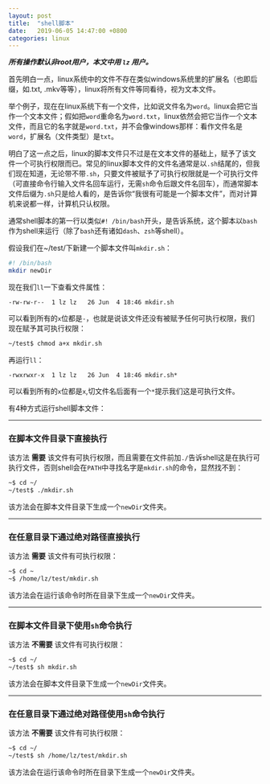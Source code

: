 ```yaml
---
layout: post
title:  "shell脚本"
date:   2019-06-05 14:47:00 +0800
categories: linux
---
```


***所有操作默认非root用户，本文中用 `lz` 用户。***

首先明白一点，linux系统中的文件不存在类似windows系统里的扩展名（也即后缀，如.txt, .mkv等等），linux将所有文件等同看待，视为文本文件。

举个例子，现在在linux系统下有一个文件，比如说文件名为`word`。linux会把它当作一个文本文件；假如把`word`重命名为`word.txt`，linux依然会把它当作一个文本文件，而且它的名字就是`word.txt`，并不会像windows那样：看作文件名是`word`，扩展名（文件类型）是`txt`。

明白了这一点之后，linux的脚本文件只不过是在文本文件的基础上，赋予了该文件一个可执行权限而已。常见的linux脚本文件的文件名通常是以`.sh`结尾的，但我们现在知道，无论带不带`.sh`，只要文件被赋予了可执行权限就是一个可执行文件（可直接命令行输入文件名回车运行，无需`sh`命令后跟文件名回车），而通常脚本文件后缀为`.sh`只是给人看的，是告诉你“我很有可能是一个脚本文件”，而对计算机来说都一样，计算机只认权限。

通常shell脚本的第一行以类似`#! /bin/bash`开头，是告诉系统，这个脚本以`bash`作为shell来运行（除了`bash`还有诸如`dash`、`zsh`等shell）。

假设我们在~/test/下新建一个脚本文件叫`mkdir.sh`：

```sh
#! /bin/bash
mkdir newDir
```

现在我们`ll`一下查看文件属性：

```
-rw-rw-r--  1 lz lz   26 Jun  4 18:46 mkdir.sh
```

可以看到所有的`x`位都是`-`，也就是说该文件还没有被赋予任何可执行权限，我们现在赋予其可执行权限：

```sh
~/test$ chmod a+x mkdir.sh
```

再运行`ll`：

```
-rwxrwxr-x  1 lz lz   26 Jun  4 18:46 mkdir.sh*
```

可以看到所有的`x`位都是`x`,切文件名后面有一个`*`提示我们这是可执行文件。

有4种方式运行shell脚本文件：

---

### 在脚本文件目录下直接执行

该方法 **需要** 该文件有可执行权限，而且需要在文件前加`./`告诉shell这是在执行可执行文件，否则shell会在`PATH`中寻找名字是`mkdir.sh`的命令，显然找不到：

```sh
~$ cd ~/
~/test$ ./mkdir.sh
```

该方法会在脚本文件目录下生成一个`newDir`文件夹。

---

### 在任意目录下通过绝对路径直接执行

该方法 **需要** 该文件有可执行权限：

```sh
~$ cd ~
~$ /home/lz/test/mkdir.sh
```

该方法会在运行该命令时所在目录下生成一个`newDir`文件夹。

---

### 在脚本文件目录下使用`sh`命令执行

该方法 **不需要** 该文件有可执行权限：

```sh
~$ cd ~/
~/test$ sh mkdir.sh
```

该方法会在脚本文件目录下生成一个`newDir`文件夹。

---

### 在任意目录下通过绝对路径使用`sh`命令执行

该方法 **不需要** 该文件有可执行权限：

```sh
~$ cd ~/
~/test$ sh /home/lz/test/mkdir.sh
```

该方法会在运行该命令时所在目录下生成一个`newDir`文件夹。
